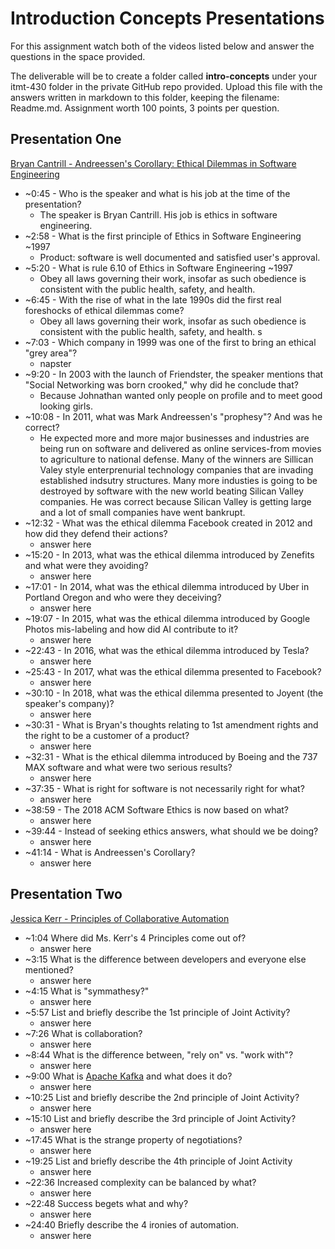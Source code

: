 # Introduction Concepts Presentations

For this assignment watch both of the videos listed below and answer the questions in the space provided.

The deliverable will be to create a folder called **intro-concepts** under your itmt-430 folder in the private GitHub repo provided.  Upload this file with the answers written in markdown to this folder, keeping the filename: Readme.md.  Assignment worth 100 points, 3 points per question.

## Presentation One

[Bryan Cantrill - Andreessen's Corollary: Ethical Dilemmas in Software Engineering](https://www.youtube.com/watch?v=0wtvQZijPzg&feature=youtu.be "Bryan Cantrill - Andreessen's Corollary: Ethical Dilemmas in Software Engineering")

* ~0:45 - Who is the speaker and what is his job at the time of the presentation?
  * The speaker is Bryan Cantrill. His job is ethics in software engineering. 
* ~2:58 - What is the first principle of Ethics in Software Engineering ~1997
  * Product: software is well documented and satisfied user's approval.
* ~5:20 - What is rule 6.10 of Ethics in Software Engineering ~1997
  * Obey all laws governing their work, insofar as such obedience is consistent with the public health, safety, and health.
* ~6:45 - With the rise of what in the late 1990s did the first real foreshocks of ethical dilemmas come?
  * Obey all laws governing their work, insofar as such obedience is consistent with the public health, safety, and health. s
* ~7:03 - Which company in 1999 was one of the first to bring an ethical "grey area"?
  * napster
* ~9:20 - In 2003 with the launch of Friendster, the speaker mentions that "Social Networking was born crooked," why did he conclude that?
  * Because Johnathan wanted only people on profile and to meet good looking girls. 
* ~10:08 - In 2011, what was Mark Andreessen's "prophesy"? And was he correct?
  * He expected more and more major businesses and industries are being run on software and delivered as online services-from movies to agriculture to national defense.
Many of the winners are Sillican Valey style enterprenurial technology companies that are invading established indsutry structures. Many more industies is going to be destroyed by software with the new world beating Silican Valley companies. 
He was correct because Silican Valley is getting large and a lot of small companies have went bankrupt. 
* ~12:32 - What was the ethical dilemma Facebook created in 2012 and how did they defend their actions?
  * answer here
* ~15:20 -  In 2013, what was the ethical dilemma introduced by Zenefits and what were they avoiding?
  * answer here
* ~17:01 - In 2014, what was the ethical dilemma introduced by Uber in Portland Oregon and who were they deceiving?
  * answer here
* ~19:07 - In 2015, what was the ethical dilemma introduced by Google Photos mis-labeling and how did AI contribute to it?
  * answer here
* ~22:43 - In 2016, what was the ethical dilemma introduced by Tesla?
  * answer here
* ~25:43 - In 2017, what was the ethical dilemma presented to Facebook?
  * answer here
* ~30:10 - In 2018, what was the ethical dilemma presented to Joyent (the speaker's company)?
  * answer here
* ~30:31 - What is Bryan's thoughts relating to 1st amendment rights and the right to be a customer of a product?
  * answer here
* ~32:31 - What is the ethical dilemma introduced by Boeing and the 737 MAX software and what were two serious results?
  * answer here
* ~37:35 - What is right for software is not necessarily right for what?
  * answer here
* ~38:59 - The 2018 ACM Software Ethics is now based on what?
  * answer here
* ~39:44 - Instead of seeking ethics answers, what should we be doing?
  * answer here
* ~41:14 - What is Andreessen's Corollary?
  * answer here

## Presentation Two

[Jessica Kerr - Principles of Collaborative Automation](https://www.youtube.com/watch?v=JY4HPhXuWFg&feature=emb_logo "Jessica Kerr - Principles of Collaborative Automation")

* ~1:04 Where did Ms. Kerr's 4 Principles come out of?
  * answer here
* ~3:15 What is the difference between developers and everyone else mentioned?
  * answer here
* ~4:15 What is "symmathesy?"
  * answer here
* ~5:57 List and briefly describe the 1st principle of Joint Activity?
  * answer here
* ~7:26 What is collaboration?
  * answer here
* ~8:44 What is the difference between, "rely on" vs. "work with"?
  * answer here
* ~9:00 What is [Apache Kafka](http://kafka.apache.org/ "Apache Kafka") and what does it do?
  * answer here
* ~10:25 List and briefly describe the 2nd principle of Joint Activity?
  * answer here
* ~15:10 List and briefly describe the 3rd principle of Joint Activity?
  * answer here
* ~17:45 What is the strange property of negotiations?
  * answer here
* ~19:25 List and briefly describe the 4th principle of Joint Activity
  * answer here
* ~22:36 Increased complexity can be balanced by what?
  * answer here
* ~22:48 Success begets what and why?
  * answer here
* ~24:40 Briefly describe the 4 ironies of automation.
  * answer here
